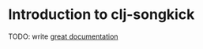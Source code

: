 # Introduction to clj-songkick

TODO: write [great documentation](http://jacobian.org/writing/great-documentation/what-to-write/)

